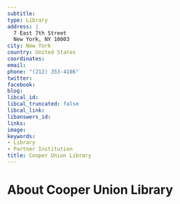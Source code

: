 ```yaml
---
subtitle: 
type: Library
address: |
  7 East 7th Street
  New York, NY 10003
city: New York
country: United States
coordinates: 
email: 
phone: "(212) 353-4186"
twitter: 
facebook: 
blog: 
libcal_id: 
libcal_truncated: false
libcal_link: 
libanswers_id: 
links: 
image: 
keywords:
- Library
- Partner Institution
title: Cooper Union Library
---
```


# About Cooper Union Library